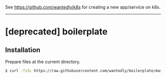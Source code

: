 See https://github.com/wantedly/k8s for creating a new app/service on k8s.

---

# [deprecated] boilerplate

## Installation

Prepare files at the current directory.

```bash
$ curl -fsSL https://raw.githubusercontent.com/wantedly/boilerplate/master/script/install | sh
```
